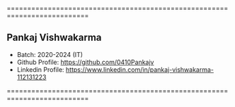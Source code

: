 
==========================================================================

## Pankaj Vishwakarma
- Batch: 2020-2024 (IT)
- Github Profile: https://github.com/0410Pankajv
- Linkedin Profile: https://www.linkedin.com/in/pankaj-vishwakarma-112131223

==========================================================================
